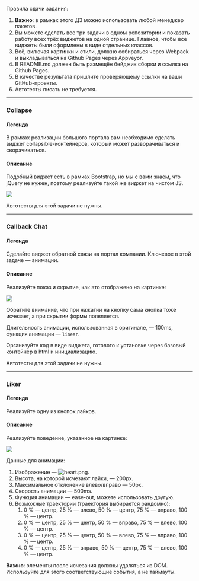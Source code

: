 Правила сдачи задания:

1. **Важно**: в рамках этого ДЗ можно использовать любой менеджер пакетов.
1. Вы можете сделать все три задачи в одном репозитории и показать работу всех трёх виджетов на одной странице. Главное, чтобы все виджеты были оформлены в виде отдельных классов.
1. Всё, включая картинки и стили, должно собираться через Webpack и выкладываться на Github Pages через Appveyor.
1. В README.md должен быть размещён бейджик сборки и ссылка на Github Pages.
1. В качестве результата пришлите проверяющему ссылки на ваши GitHub-проекты.
1. Автотесты писать не требуется.


---

### Collapse

#### Легенда

В рамках реализации большого портала вам необходимо сделать виджет collapsible-контейнеров, который может разворачиваться и сворачиваться.

#### Описание

Подобный виджет есть в рамках Bootstrap, но мы с вами знаем, что jQuery не нужен, поэтому реализуйте такой же виджет на чистом JS.

![](./pic/collapse.gif)

Автотесты для этой задачи не нужны.

---

### Callback Chat

#### Легенда

Сделайте виджет обратной связи на портал компании. Ключевое в этой задаче — анимации.

#### Описание

Реализуйте показ и скрытие, как это отображено на картинке:

![](./pic/callback.gif)

Обратите внимание, что при нажатии на кнопку сама кнопка тоже исчезает, а при скрытии формы появляется.

Длительность анимации, использованная в оригинале, — 100ms, функция анимации — `linear`.

Организуйте код в виде виджета, готового к установке через базовый контейнер в html и инициализацию.

Автотесты для этой задачи не нужны.

---

### Liker

#### Легенда

Реализуйте одну из кнопок лайков.

#### Описание

Реализуйте поведение, указанное на картинке:

![](./pic/liker.gif)

Данные для анимации:
1. Изображение — ![heart.png](./pic/heart.png).
1. Высота, на которой исчезают лайки, — 200px.
1. Максимальное отклонение влево/вправо — 50px.
1. Скорость анимации — 500ms.
1. Функция анимации — ease-out, можете использовать другую.
1. Возможные траектории (траектория выбирается рандомно):
    1. 0 % — центр, 25 % — влево, 50 % — центр, 75 % — вправо, 100 % — центр.
    1. 0 % — центр, 25 % — центр, 50 % — вправо, 75 % — влево, 100 % — центр.
    1. 0 % — центр, 25 % — центр, 50 % — влево, 75 % — вправо, 100 % — центр.
    1. 0 % — центр, 25 % — вправо, 50 % — центр, 75 % — влево, 100 % — центр.

**Важно**: элементы после исчезания должны удаляться из DOM. Используйте для этого соответствующие события, а не таймауты.
